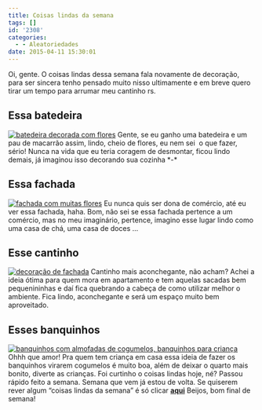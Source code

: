 ```yaml
---
title: Coisas lindas da semana
tags: []
id: '2308'
categories:
  - - Aleatoriedades
date: 2015-04-11 15:30:01
---
```


Oi, gente. O coisas lindas dessa semana fala novamente de decoração, para ser sincera tenho pensado muito nisso ultimamente e em breve quero tirar um tempo para arrumar meu cantinho rs.

## Essa batedeira

[![batedeira decorada com flores ](/images/2015/04/51df8da133de787fff273e3ba0bde3fc-683x1024.jpg)](/images/2015/04/51df8da133de787fff273e3ba0bde3fc.jpg) Gente, se eu ganho uma batedeira e um pau de macarrão assim, lindo, cheio de flores, eu nem sei  o que fazer, sério! Nunca na vida que eu teria coragem de desmontar, ficou lindo demais, já imaginou isso decorando sua cozinha \*-\*

## Essa fachada

[![fachada com muitas flores](/images/2015/04/a1ca4a61e2dbb7176957c58894e81939.jpg)](/images/2015/04/a1ca4a61e2dbb7176957c58894e81939.jpg) Eu nunca quis ser dona de comércio, até eu ver essa fachada, haha. Bom, não sei se essa fachada pertence a um comércio, mas no meu imaginário, pertence, imagino esse lugar lindo como uma casa de chá, uma casa de doces ...

## Esse cantinho

[![decoração de fachada ](/images/2015/04/b03c8388a68581aa0411d1828eedf4c9-672x1024.jpg)](/images/2015/04/b03c8388a68581aa0411d1828eedf4c9.jpg) Cantinho mais aconchegante, não acham? Achei a ideia ótima para quem mora em apartamento e tem aquelas sacadas bem pequenininhas e daí fica quebrando a cabeça de como utilizar melhor o ambiente. Fica lindo, aconchegante e será um espaço muito bem aproveitado.

## Esses banquinhos

[![banquinhos com almofadas de cogumelos, banquinhos para criança ](/images/2015/04/917c0023bf3160f131d2a317d5dbfd50-683x1024.jpg)](/images/2015/04/917c0023bf3160f131d2a317d5dbfd50.jpg) Ohhh que amor! Pra quem tem criança em casa essa ideia de fazer os banquinhos virarem cogumelos é muito boa, além de deixar o quarto mais bonito, diverte as crianças. Foi curtinho o coisas lindas hoje, né? Passou rápido feito a semana. Semana que vem já estou de volta. Se quiserem rever algum “coisas lindas da semana” é só clicar [**aqui**](http://natalia.blog.br/category/coisas-lindas-da-semana/ "aqui") Beijos, bom final de semana!
